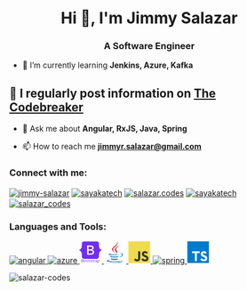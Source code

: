<h1 align="center">Hi 👋, I'm Jimmy Salazar</h1>
<h3 align="center">A Software Engineer</h3>

- 🌱 I’m currently learning **Jenkins, Azure, Kafka**

## 📝 I regularly post information on [The Codebreaker](https://www.instagram.com/codebreaker.dev/)

- 💬 Ask me about **Angular, RxJS, Java, Spring**

- 📫 How to reach me **jimmyr.salazar@gmail.com**

<h3 align="left">Connect with me:</h3>
<p align="left">
<a href="https://linkedin.com/in/jimmy-salazar" target="blank"><img align="center" src="https://raw.githubusercontent.com/rahuldkjain/github-profile-readme-generator/master/src/images/icons/Social/linked-in-alt.svg" alt="jimmy-salazar" height="30" width="40" /></a>
<a href="https://www.facebook.com/thecodebreaker.dev/" target="blank"><img align="center" src="https://raw.githubusercontent.com/rahuldkjain/github-profile-readme-generator/master/src/images/icons/Social/facebook.svg" alt="sayakatech" height="30" width="40" /></a>
<a href="https://instagram.com/salazar.codes" target="blank"><img align="center" src="https://raw.githubusercontent.com/rahuldkjain/github-profile-readme-generator/master/src/images/icons/Social/instagram.svg" alt="salazar.codes" height="30" width="40" /></a>
<a href="https://www.youtube.com/channel/UCuYlfSPXWMwGgj2oZkw2oqg" target="blank"><img align="center" src="https://raw.githubusercontent.com/rahuldkjain/github-profile-readme-generator/master/src/images/icons/Social/youtube.svg" alt="sayakatech" height="30" width="40" /></a>
<a href="https://www.hackerrank.com/salazar_codes" target="blank"><img align="center" src="https://raw.githubusercontent.com/rahuldkjain/github-profile-readme-generator/master/src/images/icons/Social/hackerrank.svg" alt="salazar_codes" height="30" width="40" /></a>
</p>

<h3 align="left">Languages and Tools:</h3>
<p align="left"> 


<a href="https://angular.io" target="_blank" rel="noreferrer"> <img src="https://angular.io/assets/images/logos/angular/angular.svg" alt="angular" width="40" height="40"/> </a> <a href="https://azure.microsoft.com/en-in/" target="_blank" rel="noreferrer"> <img src="https://www.vectorlogo.zone/logos/microsoft_azure/microsoft_azure-icon.svg" alt="azure" width="40" height="40"/> </a> <a href="https://getbootstrap.com" target="_blank" rel="noreferrer"> <img src="https://raw.githubusercontent.com/devicons/devicon/master/icons/bootstrap/bootstrap-plain-wordmark.svg" alt="bootstrap" width="40" height="40"/> </a> <a href="https://www.java.com" target="_blank" rel="noreferrer"> <img src="https://raw.githubusercontent.com/devicons/devicon/master/icons/java/java-original.svg" alt="java" width="40" height="40"/> </a> <a href="https://developer.mozilla.org/en-US/docs/Web/JavaScript" target="_blank" rel="noreferrer"> <img src="https://raw.githubusercontent.com/devicons/devicon/master/icons/javascript/javascript-original.svg" alt="javascript" width="40" height="40"/> </a> <a href="https://spring.io/" target="_blank" rel="noreferrer"> <img src="https://www.vectorlogo.zone/logos/springio/springio-icon.svg" alt="spring" width="40" height="40"/> </a> <a href="https://www.typescriptlang.org/" target="_blank" rel="noreferrer"> <img src="https://raw.githubusercontent.com/devicons/devicon/master/icons/typescript/typescript-original.svg" alt="typescript" width="40" height="40"/> </a> 

<p><img align="left" src="https://github-readme-stats.vercel.app/api/top-langs?username=salazar-codes&show_icons=true&locale=en&layout=compact" alt="salazar-codes" /></p>
